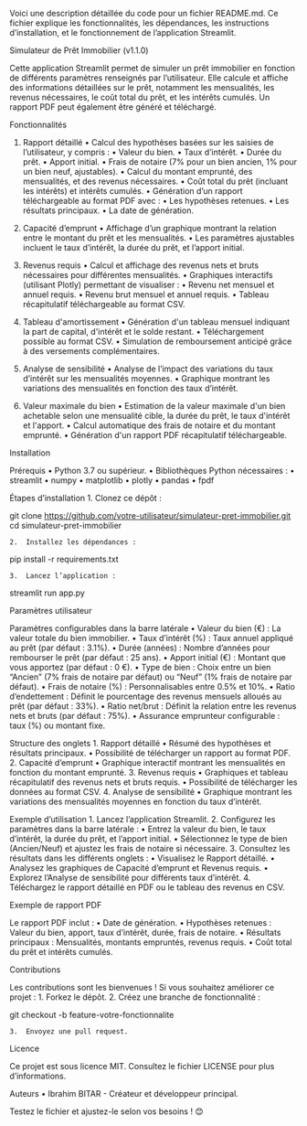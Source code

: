 Voici une description détaillée du code pour un fichier README.md. Ce fichier explique les fonctionnalités, les dépendances, les instructions d’installation, et le fonctionnement de l’application Streamlit.

Simulateur de Prêt Immobilier (v1.1.0)

Cette application Streamlit permet de simuler un prêt immobilier en fonction de différents paramètres renseignés par l’utilisateur. Elle calcule et affiche des informations détaillées sur le prêt, notamment les mensualités, les revenus nécessaires, le coût total du prêt, et les intérêts cumulés. Un rapport PDF peut également être généré et téléchargé.

Fonctionnalités

1. Rapport détaillé
	•	Calcul des hypothèses basées sur les saisies de l’utilisateur, y compris :
	•	Valeur du bien.
	•	Taux d’intérêt.
	•	Durée du prêt.
	•	Apport initial.
	•	Frais de notaire (7% pour un bien ancien, 1% pour un bien neuf, ajustables).
	•	Calcul du montant emprunté, des mensualités, et des revenus nécessaires.
	•	Coût total du prêt (incluant les intérêts) et intérêts cumulés.
	•	Génération d’un rapport téléchargeable au format PDF avec :
	•	Les hypothèses retenues.
	•	Les résultats principaux.
	•	La date de génération.

2. Capacité d’emprunt
	•	Affichage d’un graphique montrant la relation entre le montant du prêt et les mensualités.
	•	Les paramètres ajustables incluent le taux d’intérêt, la durée du prêt, et l’apport initial.

3. Revenus requis
	•	Calcul et affichage des revenus nets et bruts nécessaires pour différentes mensualités.
	•	Graphiques interactifs (utilisant Plotly) permettant de visualiser :
	•	Revenu net mensuel et annuel requis.
	•	Revenu brut mensuel et annuel requis.
	•	Tableau récapitulatif téléchargeable au format CSV.

4. Tableau d'amortissement
        •       Génération d'un tableau mensuel indiquant la part de capital, d'intérêt et le solde restant.
        •       Téléchargement possible au format CSV.
        •       Simulation de remboursement anticipé grâce à des versements complémentaires.

5. Analyse de sensibilité
        •       Analyse de l’impact des variations du taux d’intérêt sur les mensualités moyennes.
        •       Graphique montrant les variations des mensualités en fonction des taux d’intérêt.

6. Valeur maximale du bien
        •       Estimation de la valeur maximale d'un bien achetable selon une mensualité cible, la durée du prêt, le taux d'intérêt et l'apport.
        •       Calcul automatique des frais de notaire et du montant emprunté.
        •       Génération d'un rapport PDF récapitulatif téléchargeable.

Installation

Prérequis
	•	Python 3.7 ou supérieur.
	•	Bibliothèques Python nécessaires :
	•	streamlit
	•	numpy
	•	matplotlib
	•	plotly
	•	pandas
	•	fpdf

Étapes d’installation
	1.	Clonez ce dépôt :

git clone https://github.com/votre-utilisateur/simulateur-pret-immobilier.git
cd simulateur-pret-immobilier


	2.	Installez les dépendances :

pip install -r requirements.txt


	3.	Lancez l’application :

streamlit run app.py

Paramètres utilisateur

Paramètres configurables dans la barre latérale
	•	Valeur du bien (€) : La valeur totale du bien immobilier.
	•	Taux d’intérêt (%) : Taux annuel appliqué au prêt (par défaut : 3.1%).
	•	Durée (années) : Nombre d’années pour rembourser le prêt (par défaut : 25 ans).
	•	Apport initial (€) : Montant que vous apportez (par défaut : 0 €).
	•	Type de bien : Choix entre un bien “Ancien” (7% frais de notaire par défaut) ou “Neuf” (1% frais de notaire par défaut).
	•	Frais de notaire (%) : Personnalisables entre 0.5% et 10%.
	•	Ratio d’endettement : Définit le pourcentage des revenus mensuels alloués au prêt (par défaut : 33%).
	•	Ratio net/brut : Définit la relation entre les revenus nets et bruts (par défaut : 75%).
        •       Assurance emprunteur configurable : taux (%) ou montant fixe.

Structure des onglets
	1.	Rapport détaillé
	•	Résumé des hypothèses et résultats principaux.
	•	Possibilité de télécharger un rapport au format PDF.
	2.	Capacité d’emprunt
	•	Graphique interactif montrant les mensualités en fonction du montant emprunté.
	3.	Revenus requis
	•	Graphiques et tableau récapitulatif des revenus nets et bruts requis.
	•	Possibilité de télécharger les données au format CSV.
	4.	Analyse de sensibilité
	•	Graphique montrant les variations des mensualités moyennes en fonction du taux d’intérêt.

Exemple d’utilisation
	1.	Lancez l’application Streamlit.
	2.	Configurez les paramètres dans la barre latérale :
	•	Entrez la valeur du bien, le taux d’intérêt, la durée du prêt, et l’apport initial.
	•	Sélectionnez le type de bien (Ancien/Neuf) et ajustez les frais de notaire si nécessaire.
	3.	Consultez les résultats dans les différents onglets :
	•	Visualisez le Rapport détaillé.
	•	Analysez les graphiques de Capacité d’emprunt et Revenus requis.
	•	Explorez l’Analyse de sensibilité pour différents taux d’intérêt.
	4.	Téléchargez le rapport détaillé en PDF ou le tableau des revenus en CSV.

Exemple de rapport PDF

Le rapport PDF inclut :
	•	Date de génération.
	•	Hypothèses retenues : Valeur du bien, apport, taux d’intérêt, durée, frais de notaire.
	•	Résultats principaux : Mensualités, montants empruntés, revenus requis.
	•	Coût total du prêt et intérêts cumulés.

Contributions

Les contributions sont les bienvenues ! Si vous souhaitez améliorer ce projet :
	1.	Forkez le dépôt.
	2.	Créez une branche de fonctionnalité :

git checkout -b feature-votre-fonctionnalite


	3.	Envoyez une pull request.

Licence

Ce projet est sous licence MIT. Consultez le fichier LICENSE pour plus d’informations.

Auteurs
	• Ibrahim BITAR - Créateur et développeur principal.

Testez le fichier et ajustez-le selon vos besoins ! 😊
